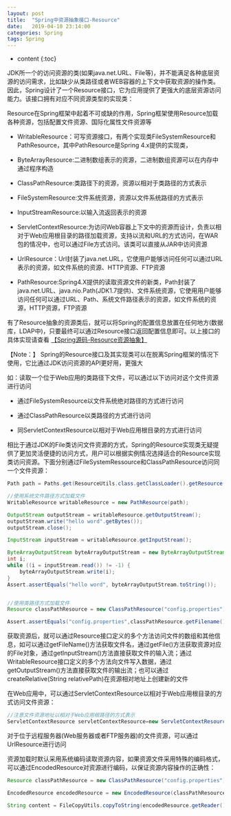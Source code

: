 ```yaml
---
layout: post
title:  "Spring中资源抽象接口-Resource"
date:   2019-04-10 23:14:00
categories: Spring 
tags: Spring
---
```


* content
{:toc}

JDK所一个的访问资源的类(如果java.net.URL、File等)，并不能满足各种底层资源的访问需求，比如缺少从类路径或者WEB容器的上下文中获取资源的操作类。因此，Spring设计了一个Resource接口，它为应用提供了更强大的底层资源访问能力。该接口拥有对应不同资源类型的实现类：






Resource在Spring框架中起着不可或缺的作用，Spring框架使用Resource加载各种资源，包括配置文件资源、国际化属性文件资源等

- WritableResource：可写资源接口，有两个实现类FileSystemResource和PathResource，其中PathResource是Spring 4.x提供的实现类，

- ByteArrayResource:二进制数组表示的资源，二进制数组资源可以在内存中通过程序构造

- ClassPathResource:类路径下的资源，资源以相对于类路径的方式表示

- FileSystemResource:文件系统资源，资源以文件系统路径的方式表示

- InputStreamResource:以输入流返回表示的资源

- ServletContextResource:为访问Web容器上下文中的资源而设计，负责以相对于Web应用根目录的路径加载资源，支持以流和URL的方式访问，在WAR包的情况中，也可以通过File方式访问。该类可以直接从JAR中访问资源

- UrlResource：Url封装了java.net.URL，它使用户能够访问任何可以通过URL表示的资源，如文件系统的资源、HTTP资源、FTP资源

- PathResource:Spring4.X提供的读取资源文件的新类，Path封装了java.net.URL、java.nio.Path(JDK1.7提供)、文件系统资源，它使用用户能够访问任何可以通过URL、Path、系统文件路径表示的资源，如文件系统的资源，HTTP资源，FTP资源

有了Resource抽象的资源类后，就可以将Spring的配置信息放置在任何地方(数据库，LDAP中)，只要最终可以通过Resource接口返回配置信息即可。以上接口的具体实现请查看 [【Spring源码-Resource资源抽象】](/2019/03/21/spring-Resource/)


【Note：】 Spring的Resource接口及其实现类可以在脱离Spring框架的情况下使用，它比通过JDK访问资源的API更好用，更强大


如：读取一个位于Web应用的类路径下文件，可以通过以下访问对这个文件资源进行访问

- 通过FileSystemResource以文件系统绝对路径的方式进行访问

- 通过ClassPathResource以类路径的方式进行访问

- 同ServletContextResource以相对于Web应用根目录的方式进行访问

相比于通过JDK的File类访问文件资源的方式，Spring的Resource实现类无疑提供了更加灵活便捷的访问方式，用户可以根据实例情况选择适合的Resource实现类访问资源。下面分别通过FileSystemRessource和ClassPathResource访问同一个文件资源：


```java
Path path = Paths.get(ResourceUtils.class.getClassLoader().getResource("config.properties").toURI());

//使用系统文件路径方式加载文件
WritableResource writableResource = new PathResource(path);

OutputStream outputStream = writableResource.getOutputStream();
outputStream.write("hello word".getBytes());
outputStream.close();

InputStream inputStream = writableResource.getInputStream();

ByteArrayOutputStream byteArrayOutputStream = new ByteArrayOutputStream();
int i;
while ((i = inputStream.read()) != -1) {
    byteArrayOutputStream.write(i);
}
Assert.assertEquals("hello word", byteArrayOutputStream.toString());


//使用类路径方式加载文件
Resource classPathResource = new ClassPathResource("config.properties");

Assert.assertEquals("config.properties",classPathResource.getFilename());


```

获取资源后，就可以通过Resource接口定义的多个方法访问文件的数组和其他信息，如可以通过getFileName()方法获取文件名，通过getFile()方法获取资源对应的File对象，通过getInputStream()方法直接获取文件的输入流；通过WritableResource接口定义的多个方法向文件写入数据，通过getOutputStream()方法直接获取文件的输出流；也可以通过createRelative(String relativePath)在资源相对地址上创建新的文件

在Web应用中，可以通过ServletContextResource以相对于Web应用根目录的方式访问文件资源：

```java
//注意文件资源地址以相对于Web应用根路径的方式表示
ServletContextResource servletContextResource=new ServletContextResourcea(servletContext,"/WEB-INF/classes/config/config.properties");
```

对于位于远程服务器(Web服务器或者FTP服务器)的文件资源，可以通过UrlResource进行访问


资源加载时默认采用系统编码读取资源内容，如果资源文件采用特殊的编码格式，可以通过EncodedResource对资源进行编码，以保证资源内容操作的正确性：

```java
Resource classPathResource = new ClassPathResource("config.properties");

EncodedResource encodedResource = new EncodedResource(classPathResource,"UTF-8");

String content = FileCopyUtils.copyToString(encodedResource.getReader());

```










